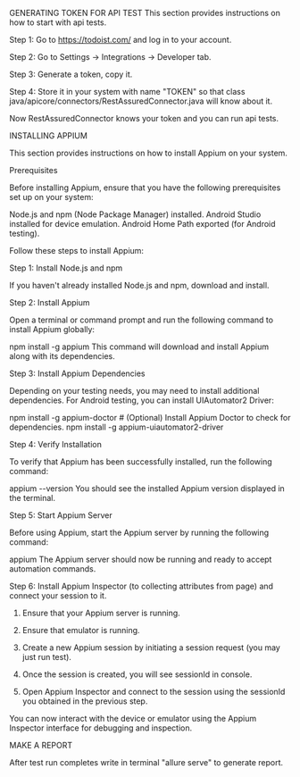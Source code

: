 GENERATING TOKEN FOR API TEST
This section provides instructions on how to start with api tests.

Step 1: Go to https://todoist.com/ and log in to your account.

Step 2: Go to Settings -> Integrations -> Developer tab.

Step 3: Generate a token, copy it.

Step 4: Store it in your system with name "TOKEN" so that class java/apicore/connectors/RestAssuredConnector.java will know about it.

Now RestAssuredConnector knows your token and you can run api tests.

INSTALLING APPIUM

This section provides instructions on how to install Appium on your system.

Prerequisites

Before installing Appium, ensure that you have the following prerequisites set up on your system:

Node.js and npm (Node Package Manager) installed.
Android Studio installed for device emulation.
Android Home Path exported (for Android testing).

Follow these steps to install Appium:

Step 1: Install Node.js and npm

If you haven't already installed Node.js and npm, download and install.

Step 2: Install Appium

Open a terminal or command prompt and run the following command to install Appium globally:

npm install -g appium
This command will download and install Appium along with its dependencies.

Step 3: Install Appium Dependencies

Depending on your testing needs, you may need to install additional dependencies. For Android testing, you can install UIAutomator2 Driver:

npm install -g appium-doctor   # (Optional) Install Appium Doctor to check for dependencies.
npm install -g appium-uiautomator2-driver

Step 4: Verify Installation

To verify that Appium has been successfully installed, run the following command:

appium --version
You should see the installed Appium version displayed in the terminal.

Step 5: Start Appium Server

Before using Appium, start the Appium server by running the following command:

appium
The Appium server should now be running and ready to accept automation commands.

Step 6:
Install Appium Inspector (to collecting attributes from page) and connect your session to it.
1. Ensure that your Appium server is running.

2. Ensure that emulator is running.

3. Create a new Appium session by initiating a session request (you may just run test).

4. Once the session is created, you will see sessionId in console.

5. Open Appium Inspector and connect to the session using the sessionId you obtained in the previous step.

You can now interact with the device or emulator using the Appium Inspector interface for debugging and inspection.

MAKE A REPORT

After test run completes write in terminal "allure serve" to generate report.